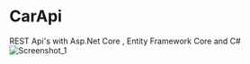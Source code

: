 # CarApi
REST Api's with Asp.Net Core , Entity Framework Core and C#
![Screenshot_1](https://user-images.githubusercontent.com/74095539/142684450-3f5c8e51-cb56-48b4-b684-2aebd251b927.jpg)
